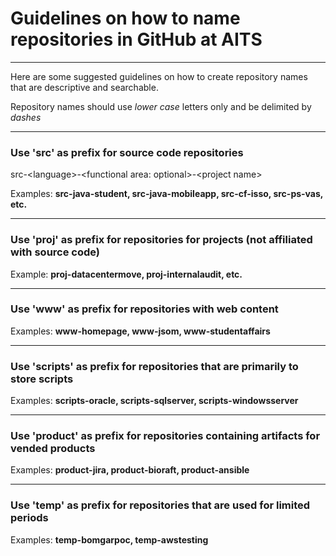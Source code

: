 # Guidelines on how to name repositories in GitHub at AITS

***
Here are some suggested guidelines on how to create repository names that are descriptive and searchable. 

Repository names should use *lower case* letters only and be delimited by *dashes*

***
### Use 'src' as prefix for source code repositories

src-&lt;language>-&lt;functional area: optional>-&lt;project name>

Examples: **src-java-student, src-java-mobileapp, src-cf-isso, src-ps-vas, etc.**

***
### Use 'proj' as prefix for repositories for projects (not affiliated with source code)
Example: **proj-datacentermove, proj-internalaudit, etc.**

***
### Use 'www' as prefix for repositories with web content
Examples: **www-homepage, www-jsom, www-studentaffairs**

***
### Use 'scripts' as prefix for repositories that are primarily to store scripts
Examples: **scripts-oracle, scripts-sqlserver, scripts-windowsserver** 

***
### Use 'product' as prefix for repositories containing artifacts for vended products
Examples: **product-jira, product-bioraft, product-ansible**

***
### Use 'temp' as prefix for repositories that are used for limited periods
Examples: **temp-bomgarpoc, temp-awstesting**
